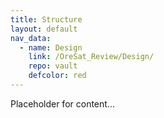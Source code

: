 ```yaml
---
title: Structure
layout: default
nav_data:
  - name: Design
    link: /OreSat_Review/Design/
    repo: vault
    defcolor: red
---
```



Placeholder for content...
